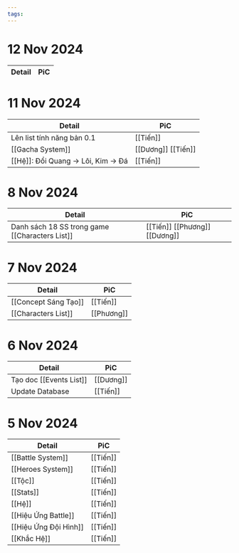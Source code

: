 ```yaml
---
tags:
---
```


# 12 Nov 2024

| Detail               | PiC        |
| -------------------- | ---------- |

# 11 Nov 2024

| Detail                              | PiC                |
| ----------------------------------- | ------------------ |
| Lên list tính năng bản 0.1          | [[Tiến]]           |
| [[Gacha System]]                    | [[Dương]] [[Tiến]] |
| [[Hệ]]: Đổi Quang -> Lôi, Kim -> Đá | [[Tiến]]           |


# 8 Nov 2024

| Detail                                         | PiC                           |
| ---------------------------------------------- | ----------------------------- |
| Danh sách 18 SS trong game [[Characters List]] | [[Tiến]] [[Phương]] [[Dương]] |

# 7 Nov 2024

| Detail               | PiC        |
| -------------------- | ---------- |
| [[Concept Sáng Tạo]] | [[Tiến]]   |
| [[Characters List]]  | [[Phương]] |

# 6 Nov 2024

| Detail                  | PiC       |
| ----------------------- | --------- |
| Tạo doc [[Events List]] | [[Dương]] |
| Update Database         | [[Tiến]]  |

# 5 Nov 2024

| Detail                | PiC      |
| --------------------- | -------- |
| [[Battle System]]     | [[Tiến]] |
| [[Heroes System]]         | [[Tiến]] |
| [[Tộc]]  | [[Tiến]] |
| [[Stats]]  | [[Tiến]] |
| [[Hệ]]                | [[Tiến]] |
| [[Hiệu Ứng Battle]]   | [[Tiến]] |
| [[Hiệu Ứng Đội Hình]] | [[Tiến]] |
| [[Khắc Hệ]]           | [[Tiến]] |

